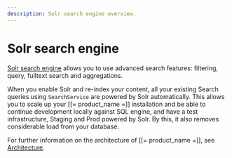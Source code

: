 ```yaml
---
description: Solr search engine overview.
---
```


# Solr search engine

[Solr search engine](https://github.com/ibexa/solr) allows you to use advanced search features: filtering, query, fulltext search and aggregations.

When you enable Solr and re-index your content, all your existing Search queries using `SearchService` are powered by Solr automatically. 
This allows you to scale up your [[= product_name =]] installation and be able to continue development locally against SQL engine, and have a test infrastructure, Staging and Prod powered by Solr. 
By this, it also removes considerable load from your database. 

For further information on the architecture of [[= product_name =]], see [Architecture](architecture.md).